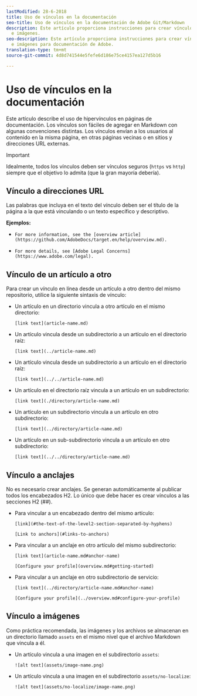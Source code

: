 ```yaml
---
lastModified: 28-6-2018
title: Uso de vínculos en la documentación
seo-title: Uso de vínculos en la documentación de Adobe Git/Markdown
description: Este artículo proporciona instrucciones para crear vínculos a contenido
  e imágenes.
seo-description: Este artículo proporciona instrucciones para crear vínculos a contenido
  e imágenes para documentación de Adobe.
translation-type: tm+mt
source-git-commit: 4d8d741544e5fefe6d186e75ce4157ea127d5b16

---
```



# Uso de vínculos en la documentación

Este artículo describe el uso de hipervínculos en páginas de documentación. Los vínculos son fáciles de agregar en Markdown con algunas convenciones distintas. Los vínculos envían a los usuarios al contenido en la misma página, en otras páginas vecinas o en sitios y direcciones URL externas.

> [!IMPORTANT]
> Idealmente, todos los vínculos deben ser vínculos seguros (`https` vs `http`) siempre que el objetivo lo admita (que la gran mayoría debería).

## Vínculo a direcciones URL

Las palabras que incluya en el texto del vínculo deben ser el título de la página a la que está vinculando o un texto específico y descriptivo.

**Ejemplos:**

- `For more information, see the [overview article](https://github.com/AdobeDocs/target.en/help/overview.md).`

- `For more details, see [Adobe Legal Concerns](https://www.adobe.com/legal).`

## Vínculo de un artículo a otro

Para crear un vínculo en línea desde un artículo a otro dentro del mismo repositorio, utilice la siguiente sintaxis de vínculo:

- Un artículo en un directorio vincula a otro artículo en el mismo directorio:

   `[link text](article-name.md)`

- Un artículo vincula desde un subdirectorio a un artículo en el directorio raíz:

   `[link text](../article-name.md)`

- Un artículo vincula desde un subdirectorio a un artículo en el directorio raíz:

   `[link text](../../article-name.md)`

- Un artículo en el directorio raíz vincula a un artículo en un subdirectorio:

   `[link text](./directory/article-name.md)`

- Un artículo en un subdirectorio vincula a un artículo en otro subdirectorio:

   `[link text](../directory/article-name.md)`

- Un artículo en un sub-subdirectorio vincula a un artículo en otro subdirectorio:

   `[link text](../../directory/article-name.md)`

## Vínculo a anclajes

No es necesario crear anclajes. Se generan automáticamente al publicar todos los encabezados H2. Lo único que debe hacer es crear vínculos a las secciones H2 (##).

- Para vincular a un encabezado dentro del mismo artículo:

   `[link](#the-text-of-the-level2-section-separated-by-hyphens)`

   `[Link to anchors](#links-to-anchors)`

- Para vincular a un anclaje en otro artículo del mismo subdirectorio:

   `[link text](article-name.md#anchor-name)`

   `[Configure your profile](overview.md#getting-started)`

- Para vincular a un anclaje en otro subdirectorio de servicio:

   `[link text](../directory/article-name.md#anchor-name)`

   `[Configure your profile](../overview.md#configure-your-profile)`

## Vínculo a imágenes

Como práctica recomendada, las imágenes y los archivos se almacenan en un directorio llamado `assets` en el mismo nivel que el archivo Markdown que vincula a él.

- Un artículo vincula a una imagen en el subdirectorio `assets`:

   `![alt text](assets/image-name.png)`

- Un artículo vincula a una imagen en el subdirectorio `assets/no-localize`:

   `![alt text](assets/no-localize/image-name.png)`

<!--
## Bob's link test

<table id="table_C27955F6B52A45B28BEEAAF14FFC86D8"> 
 <thead> 
  <tr> 
   <th colname="col1" class="entry"> File Type </th> 
   <th colname="col2" class="entry"> Description </th> 
  </tr> 
 </thead>
 <tbody> 
  <tr> 
   <td colname="col1"> <p> <span class="filepath"> .csv </span> </p> </td> 
   <td colname="col2"> <p>A comma-separated values file (such as one created in Excel). This is the file that contains the customer attribute data. See [Link TEST](/help/setup/full-workflow.md) </p> <p> <b>Naming requirements:</b> Ensure that file name extensions do not contain white spaces. </p> </td> 
  </tr> 
  <tr> 
   <td colname="col1"> <p> <span class="filepath"> .fin </span> </p> </td> 
   <td colname="col2"> <p>(Required) The <span class="filepath"> .fin </span> file tells the system that you are finished uploading data. The name of the <span class="filepath"> .fin </span> file must match the name of the <span class="filepath"> .csv </span> file. </p> <p>Adobe recommends creating an empty text file with a <span class="filepath"> .fin </span> extension. An empty file saves space and upload time. </p> <p> <p>Note:  Renaming a <span class="filepath"> .fin </span> file is not allowed after it is uploaded. The <span class="filepath"> .fin </span> file must be uploaded separately and cannot be a renamed, previously uploaded file. </p> </p> <p>After you upload the <span class="filepath"> .fin </span> file in the customer attributes FTP, the system retrieves data quickly (within one minute). This differs from other Adobe FTP-based systems, which pick up data less frequently (around once per hour). </p> <p>The <span class="filepath"> .fin </span> file is not required when using the drag-and-drop upload method. </p> </td> 
  </tr> 
  <tr> 
   <td colname="col1"> <p> <span class="filepath"> .gz </span> or <span class="filepath"> .zip </span> </p> </td> 
   <td colname="col2"> <p> <span class="filepath"> .gz </span> (gzip) or <span class="filepath"> .zip </span> - for compressed files. A <span class="filepath"> .zip </span> file cannot contain more than one file in the archive. </p> <p> <b>Naming requirements:</b> The name of the <span class="filepath"> .zip </span> or <span class="filepath"> .gz </span> should match the name of the <span class="filepath"> .csv </span>. For example, if your <span class="filepath"> .csv </span> file is <span class="filepath"> crm_small.csv </span>, the <span class="filepath"> .zip </span> file should be <span class="filepath"> crm_small.csv.zip </span>. </p> <p>The .fin file must match the .csv. </p> </td> 
  </tr> 
 </tbody> 
</table>
-->
